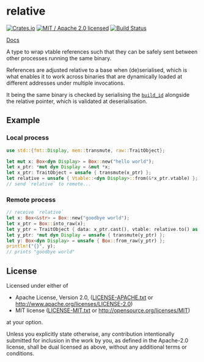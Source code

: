 # relative

[![Crates.io](https://img.shields.io/crates/v/relative.svg?maxAge=86400)](https://crates.io/crates/relative)
[![MIT / Apache 2.0 licensed](https://img.shields.io/crates/l/relative.svg?maxAge=2592000)](#License)
[![Build Status](https://dev.azure.com/alecmocatta/relative/_apis/build/status/tests?branchName=master)](https://dev.azure.com/alecmocatta/relative/_build/latest?branchName=master)

[Docs](https://docs.rs/relative/0.2.1)

A type to wrap vtable references such that they can be safely sent between other
processes running the same binary.

References are adjusted relative to a base when (de)serialised, which is what
enables it to work across binaries that are dynamically loaded at different
addresses under multiple invocations.

It being the same binary is checked by serialising the
[`build_id`](https://docs.rs/build_id) alongside the relative pointer, which is
validated at deserialisation.

## Example
### Local process
```rust
use std::{fmt::Display, mem::transmute, raw::TraitObject};

let mut x: Box<dyn Display> = Box::new("hello world");
let x_ptr: *mut dyn Display = &mut *x;
let x_ptr: TraitObject = unsafe { transmute(x_ptr) };
let relative = unsafe { Vtable::<dyn Display>::from(&*x_ptr.vtable) };
// send `relative` to remote...
```
### Remote process
```rust
// receive `relative`
let x: Box<&str> = Box::new("goodbye world");
let x_ptr = Box::into_raw(x);
let y_ptr = TraitObject { data: x_ptr.cast(), vtable: relative.to() as *const () as *mut () };
let y_ptr: *mut dyn Display = unsafe { transmute(y_ptr) };
let y: Box<dyn Display> = unsafe { Box::from_raw(y_ptr) };
println!("{}", y);
// prints "goodbye world"
```

## License
Licensed under either of

 * Apache License, Version 2.0, ([LICENSE-APACHE.txt](LICENSE-APACHE.txt) or http://www.apache.org/licenses/LICENSE-2.0)
 * MIT license ([LICENSE-MIT.txt](LICENSE-MIT.txt) or http://opensource.org/licenses/MIT)

at your option.

Unless you explicitly state otherwise, any contribution intentionally submitted for inclusion in the work by you, as defined in the Apache-2.0 license, shall be dual licensed as above, without any additional terms or conditions.

